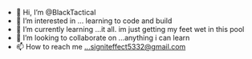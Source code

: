 - 👋 Hi, I’m @BlackTactical
- 👀 I’m interested in ... learning to code and build
- 🌱 I’m currently learning ...it all. im just getting my feet wet in this pool 
- 💞️ I’m looking to collaborate on ...anything i can learn
- 📫 How to reach me ...signiteffect5332@gmail.com

<!---
BlackTactical/BlackTactical is a ✨ special ✨ repository because its `README.md` (this file) appears on your GitHub profile.
You can click the Preview link to take a look at your changes.
--->
